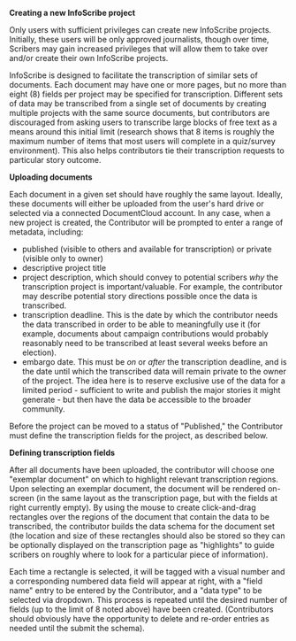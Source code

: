 **Creating a new InfoScribe project**

Only users with sufficient privileges can create new InfoScribe projects. Initially, these users will be only approved journalists, though over time, Scribers may gain increased privileges that will allow them to take over and/or create their own InfoScribe projects.

InfoScribe is designed to facilitate the transcription of similar sets of documents. Each document may have one or more pages, but no more than eight (8) fields per project may be specified for transcription. Different sets of data may be transcribed from a single set of documents by creating multiple projects with the same source documents, but contributors are discouraged from asking users to transcribe large blocks of free text as a means around this initial limit (research shows that 8 items is roughly the maximum number of items that most users will complete in a quiz/survey environment). This also helps contributors tie their transcription requests to particular story outcome.

**Uploading documents**

Each document in a given set should have roughly the same layout. Ideally, these documents will either be uploaded from the user's hard drive or selected via a connected DocumentCloud account. In any case, when a new project is created, the Contributor will be prompted to enter a range of metadata, including:

+ published (visible to others and available for transcription) or private (visible only to owner)
+ descriptive project title
+ project description, which should convey to potential scribers *why* the transcription project is important/valuable. For example, the contributor may describe potential story directions possible once the data is transcribed.
+ transcription deadline. This is the date by which the contributor needs the data transcribed in order to be able to meaningfully use it (for example, documents about campaign contributions would probably reasonably need to be transcribed at least several weeks before an election).
+ embargo date. This must be *on* or *after* the transcription deadline, and is the date until which the transcribed data will remain private to the owner of the project. The idea here is to reserve exclusive use of the data for a limited period - sufficient to write and publish the major stories it might generate - but then have the data be accessible to the broader community.

Before the project can be moved to a status of "Published," the Contributor must define the transcription fields for the project, as described below. 

**Defining transcription fields**

After all documents have been uploaded, the contributor will choose one "exemplar document" on which to highlight relevant transcription regions. Upon selecting an exemplar document, the document will be rendered on-screen (in the same layout as the transcription page, but with the fields at right currently empty). By using the mouse to create click-and-drag rectangles over the regions of the document that contain the data to be transcribed, the contributor builds the data schema for the document set (the location and size of these rectangles should also be stored so they can be optionally displayed on the transcription page as "highlights" to guide scribers on roughly where to look for a particular piece of information).

Each time a rectangle is selected, it will be tagged with a visual number and a corresponding numbered data field will appear at right, with a "field name" entry to be entered by the Contributor, and a "data type" to be selected via dropdown. This process is repeated until the desired number of fields (up to the limit of 8 noted above) have been created. (Contributors should obviously have the opportunity to delete and re-order entries as needed until the submit the schema).





